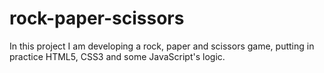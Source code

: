 # rock-paper-scissors 

In this project I am developing a rock, paper and scissors game, putting in practice HTML5, CSS3 and some JavaScript's logic. 